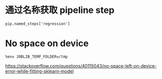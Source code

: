# 通过名称获取 pipeline step

`pip.named_steps['regression']`

# No space on device

`%env JOBLIB_TEMP_FOLDER=/tmp`

https://stackoverflow.com/questions/40115043/no-space-left-on-device-error-while-fitting-sklearn-model

